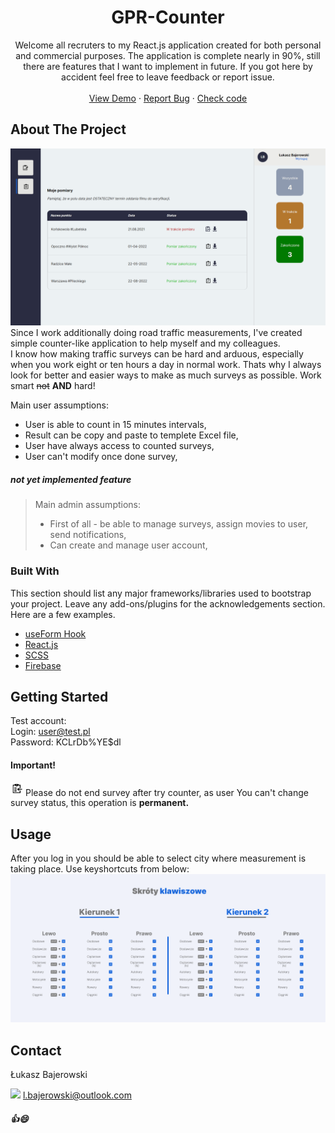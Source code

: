 <div align="center">
  <h1 align="center">GPR-Counter</h1>

  <p align="center">
    Welcome all recruters to my React.js application created for both personal and commercial purposes.
      The application is complete nearly in 90%, still there are features that I want to implement in future.
      If you got here by accident feel free to leave feedback or report issue.
    <br />
    <br />
    <a href="https://gpr-system-340717.web.app/">View Demo</a>
    ·
    <a href="https://github.com/bajers777/GPR-Counter/issues">Report Bug</a>
    ·
    <a href="https://github.com/bajers777/GPR-Counter/tree/master/src">Check code</a>
  </p>
</div>
 
<!-- ABOUT THE PROJECT -->
## About The Project

![Screenshot](/screenshot1.png)
Since I work additionally doing road traffic measurements, I've created simple counter-like application to help myself and my colleagues.
<br />
I know how making traffic surveys can be hard and arduous, especially when you work eight or ten hours a day in normal work. Thats why I always look for better and easier ways to make as much surveys as possible. Work smart ~~not~~ **AND** hard!

Main user assumptions:
* User is able to count in 15 minutes intervals,
* Result can be copy and paste to templete Excel file,
* User have always access to counted surveys,
* User can't modify once done survey,

##### not yet implemented feature

> Main admin assumptions:
> - First of all - be able to manage surveys, assign movies to user, send notifications,
> - Can create and manage user account,

### Built With

This section should list any major frameworks/libraries used to bootstrap your project. Leave any add-ons/plugins for the acknowledgements section. Here are a few examples.

* [useForm Hook](https://react-hook-form.com/)
* [React.js](https://reactjs.org/)
* [SCSS](https://sass-lang.com/)
* [Firebase](https://firebase.google.com/)


<!-- GETTING STARTED -->
## Getting Started
Test account:
<br />
Login: user@test.pl
<br />
Password: KCLrDb%YE$dl

#### Important!
<img src="./dontclick.png" width="20"/> Please do not end survey after try counter, as user You can't change survey status, this operation is **permanent.** 
<!-- USAGE EXAMPLES -->
## Usage

After you log in you should be able to select city where measurement is taking place. Use keyshortcuts from below:
<img src="./src/assets/img/keyshortcuts.png" />

<!-- CONTACT -->
## Contact

Łukasz Bajerowski 
<br />

<img src="https://user-images.githubusercontent.com/85802159/158877896-498dbbbf-d2a5-4885-ade1-ae9b3354b5ea.svg" width="20" /> l.bajerowski@outlook.com

##### 👍😄
